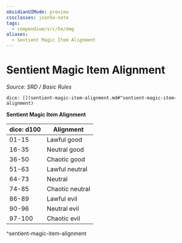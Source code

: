 ```yaml
---
obsidianUIMode: preview
cssclasses: json5e-note
tags:
  - compendium/src/5e/dmg
aliases:
  - Sentient Magic Item Alignment
---
```

# Sentient Magic Item Alignment
*Source: SRD / Basic Rules* 

`dice: [](sentient-magic-item-alignment.md#^sentient-magic-item-alignment)`

**Sentient Magic Item Alignment**

| dice: d100 | Alignment |
|------------|-----------|
| 01-15 | Lawful good |
| 16-35 | Neutral good |
| 36-50 | Chaotic good |
| 51-63 | Lawful neutral |
| 64-73 | Neutral |
| 74-85 | Chaotic neutral |
| 86-89 | Lawful evil |
| 90-96 | Neutral evil |
| 97-100 | Chaotic evil |
^sentient-magic-item-alignment